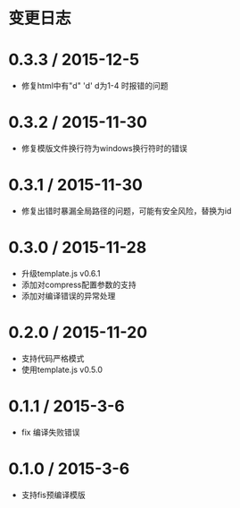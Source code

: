 # 变更日志

# 0.3.3 / 2015-12-5
- 修复html中有"d" 'd' d为1-4 时报错的问题 

# 0.3.2 / 2015-11-30
- 修复模版文件换行符为windows换行符时的错误

# 0.3.1 / 2015-11-30
- 修复出错时暴漏全局路径的问题，可能有安全风险，替换为id

# 0.3.0 / 2015-11-28
- 升级template.js v0.6.1
- 添加对compress配置参数的支持
- 添加对编译错误的异常处理

# 0.2.0 / 2015-11-20
- 支持代码严格模式
- 使用template.js v0.5.0

# 0.1.1 / 2015-3-6
- fix 编译失败错误

# 0.1.0 / 2015-3-6
- 支持fis预编译模版

